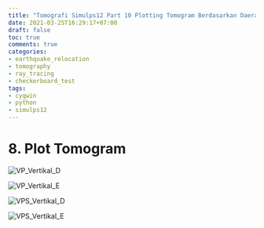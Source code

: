 ```yaml
---
title: "Tomografi Simulps12 Part 10 Plotting Tomogram Berdasarkan Daerah Teresolusi"
date: 2021-03-25T16:29:17+07:00
draft: false
toc: true
comments: true
categories:
- earthquake_relocation
- tomography
- ray_tracing
- checkerboard_test
tags:
- cygwin
- python
- simulps12
---
```


# 8. Plot Tomogram


![VP_Vertikal_D](/img/simulps12/VP_Vertkal_D.png)

![VP_Vertikal_E](/img/simulps12/VP_Vertkal_E.png)



![VPS_Vertikal_D](/img/simulps12/VPS_Vertkal_D.png)

![VPS_Vertikal_E](/img/simulps12/VPS_Vertkal_E.png)
